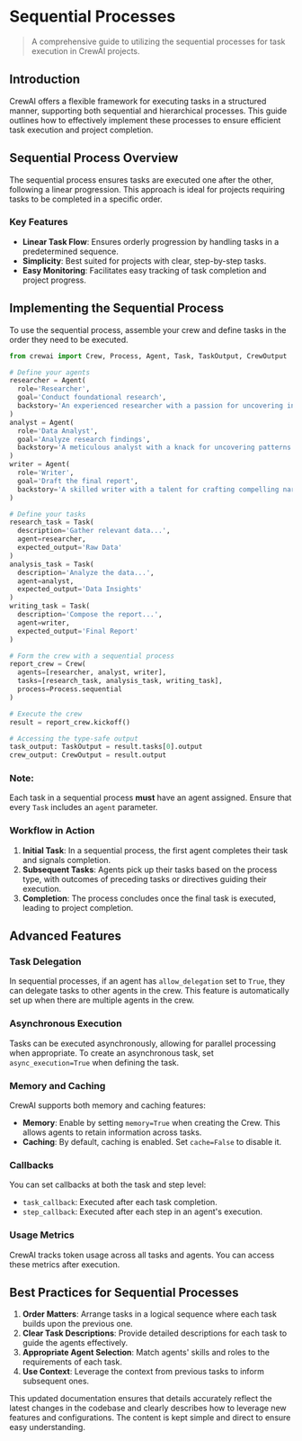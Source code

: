 # Sequential Processes

> A comprehensive guide to utilizing the sequential processes for task execution in CrewAI projects.

## Introduction

CrewAI offers a flexible framework for executing tasks in a structured manner, supporting both sequential and hierarchical processes.
This guide outlines how to effectively implement these processes to ensure efficient task execution and project completion.

## Sequential Process Overview

The sequential process ensures tasks are executed one after the other, following a linear progression.
This approach is ideal for projects requiring tasks to be completed in a specific order.

### Key Features

* **Linear Task Flow**: Ensures orderly progression by handling tasks in a predetermined sequence.
* **Simplicity**: Best suited for projects with clear, step-by-step tasks.
* **Easy Monitoring**: Facilitates easy tracking of task completion and project progress.

## Implementing the Sequential Process

To use the sequential process, assemble your crew and define tasks in the order they need to be executed.

```python Code
from crewai import Crew, Process, Agent, Task, TaskOutput, CrewOutput

# Define your agents
researcher = Agent(
  role='Researcher',
  goal='Conduct foundational research',
  backstory='An experienced researcher with a passion for uncovering insights'
)
analyst = Agent(
  role='Data Analyst',
  goal='Analyze research findings',
  backstory='A meticulous analyst with a knack for uncovering patterns'
)
writer = Agent(
  role='Writer',
  goal='Draft the final report',
  backstory='A skilled writer with a talent for crafting compelling narratives'
)

# Define your tasks
research_task = Task(
  description='Gather relevant data...', 
  agent=researcher, 
  expected_output='Raw Data'
)
analysis_task = Task(
  description='Analyze the data...', 
  agent=analyst, 
  expected_output='Data Insights'
)
writing_task = Task(
  description='Compose the report...', 
  agent=writer, 
  expected_output='Final Report'
)

# Form the crew with a sequential process
report_crew = Crew(
  agents=[researcher, analyst, writer],
  tasks=[research_task, analysis_task, writing_task],
  process=Process.sequential
)

# Execute the crew
result = report_crew.kickoff()

# Accessing the type-safe output
task_output: TaskOutput = result.tasks[0].output
crew_output: CrewOutput = result.output
```

### Note:

Each task in a sequential process **must** have an agent assigned. Ensure that every `Task` includes an `agent` parameter.

### Workflow in Action

1. **Initial Task**: In a sequential process, the first agent completes their task and signals completion.
2. **Subsequent Tasks**: Agents pick up their tasks based on the process type, with outcomes of preceding tasks or directives guiding their execution.
3. **Completion**: The process concludes once the final task is executed, leading to project completion.

## Advanced Features

### Task Delegation

In sequential processes, if an agent has `allow_delegation` set to `True`, they can delegate tasks to other agents in the crew.
This feature is automatically set up when there are multiple agents in the crew.

### Asynchronous Execution

Tasks can be executed asynchronously, allowing for parallel processing when appropriate.
To create an asynchronous task, set `async_execution=True` when defining the task.

### Memory and Caching

CrewAI supports both memory and caching features:

* **Memory**: Enable by setting `memory=True` when creating the Crew. This allows agents to retain information across tasks.
* **Caching**: By default, caching is enabled. Set `cache=False` to disable it.

### Callbacks

You can set callbacks at both the task and step level:

* `task_callback`: Executed after each task completion.
* `step_callback`: Executed after each step in an agent's execution.

### Usage Metrics

CrewAI tracks token usage across all tasks and agents. You can access these metrics after execution.

## Best Practices for Sequential Processes

1. **Order Matters**: Arrange tasks in a logical sequence where each task builds upon the previous one.
2. **Clear Task Descriptions**: Provide detailed descriptions for each task to guide the agents effectively.
3. **Appropriate Agent Selection**: Match agents' skills and roles to the requirements of each task.
4. **Use Context**: Leverage the context from previous tasks to inform subsequent ones.

This updated documentation ensures that details accurately reflect the latest changes in the codebase and clearly describes how to leverage new features and configurations.
The content is kept simple and direct to ensure easy understanding.
